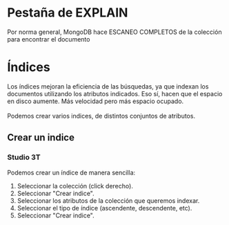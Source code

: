 # Pestaña de EXPLAIN

Por norma general, MongoDB hace ESCANEO COMPLETOS de la colección para encontrar el documento

# Índices

Los índices mejoran la eficiencia de las búsquedas, ya que indexan los documentos utilizando
los atributos indicados. Eso sí, hacen que el espacio en disco aumente. Más velocidad pero más espacio ocupado. <br> <br>
Podemos crear varios indices, de distintos conjuntos de atributos.

## Crear un indice

### Studio 3T

Podemos crear un índice de manera sencilla:

1. Seleccionar la colección (click derecho).
2. Seleccionar "Crear indice".
3. Seleccionar los atributos de la colección que queremos indexar.
4. Seleccionar el tipo de índice (ascendente, descendente, etc).
5. Seleccionar "Crear indice".
